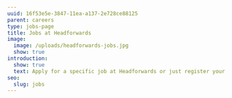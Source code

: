 ```yaml
---
uuid: 16f53e5e-3847-11ea-a137-2e728ce88125
parent: careers
type: jobs-page
title: Jobs at Headforwards
image:
  image: /uploads/headforwards-jobs.jpg
  show: true
introduction:
  show: true 
  text: Apply for a specific job at Headforwards or just register your interest.
seo:
  slug: jobs
---
```


